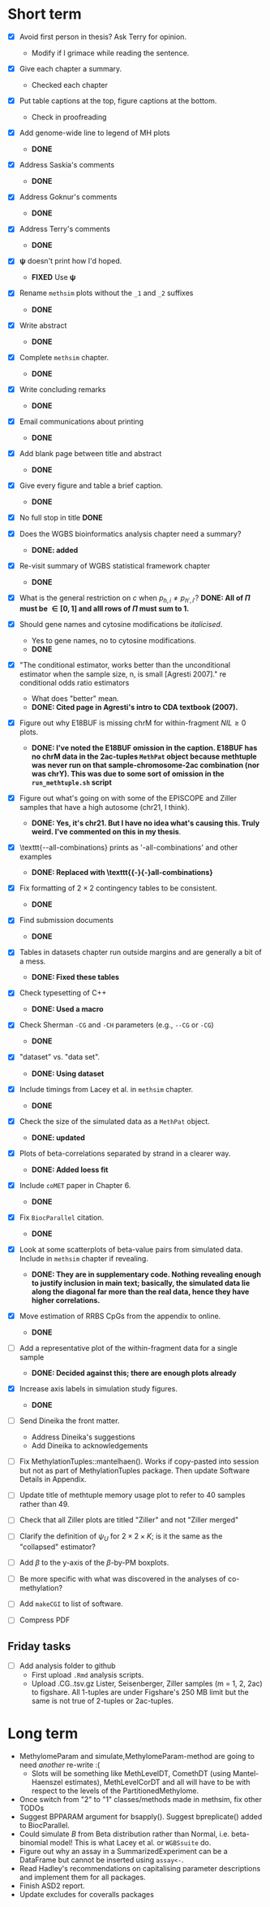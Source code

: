 
# Short term

- [x] Avoid first person in thesis? Ask Terry for opinion.
  - Modify if I grimace while reading the sentence.
- [x] Give each chapter a summary.
  - Checked each chapter
- [x] Put table captions at the top, figure captions at the bottom.
  - Check in proofreading
- [x] Add genome-wide line to legend of MH plots
  - __DONE__
- [x] Address Saskia's comments
  - __DONE__
- [x] Address Goknur's comments
  - __DONE__
- [x] Address Terry's comments
  - __DONE__
- [x] $\mathbf{\psi}$ doesn't print how I'd hoped.
  - __FIXED__ Use $\bm{\psi}$
- [x] Rename `methsim` plots without the `_1` and `_2` suffixes
  - __DONE__
- [x] Write abstract
  - __DONE__
- [x] Complete `methsim` chapter.
  - __DONE__
- [x] Write concluding remarks
  - __DONE__
- [x] Email communications about printing
  - __DONE__
- [x] Add blank page between title and abstract
  - __DONE__
- [x] Give every figure and table a brief caption.
  - __DONE__
- [x] No full stop in title
  __DONE__
- [x] Does the WGBS bioinformatics analysis chapter need a summary?
  - __DONE: added__
- [x] Re-visit summary of WGBS statistical framework chapter
  - __DONE__
- [x] What is the general restriction on $c$ when $p_{h, i} \neq p_{h', i'}$?
  __DONE: All of $\Pi$ must be $\in [0, 1]$ and alll rows of $\Pi$ must sum to 1.__
- [x] Should gene names and cytosine modifications be _italicised_.
   - Yes to gene names, no to cytosine modifications.
   - __DONE__
- [x] "The conditional estimator, works better than the unconditional estimator when the sample size, n, is small [Agresti 2007]." re conditional odds ratio estimators
  - What does "better" mean.
  - __DONE: Cited page in Agresti's intro to CDA textbook (2007).__
- [x] Figure out why E18BUF is missing chrM for within-fragment $NIL \geq 0$ plots.
  - __DONE: I've noted the E18BUF omission in the caption. E18BUF has no chrM data in the 2ac-tuples `MethPat` object because methtuple was never run on that sample-chromosome-2ac combination (nor was chrY). This was due to some sort of omission in the `run_methtuple.sh` script__
- [x] Figure out what's going on with some of the EPISCOPE and Ziller samples that have a high autosome (chr21, I think).
  - __DONE: Yes, it's chr21. But I have no idea what's causing this. Truly weird. I've commented on this in my thesis__.
- [x] \texttt{--all-combinations} prints as '-all-combinations' and other examples
  - __DONE: Replaced with \texttt{{-}{-}all-combinations}__
- [x] Fix formatting of $2 \times 2$ contingency tables to be consistent.
  - __DONE__
- [x] Find submission documents
  - __DONE__
- [x] Tables in datasets chapter run outside margins and are generally a bit of a mess.
  - __DONE: Fixed these tables__
- [x] Check typesetting of C++
  - __DONE: Used a macro__
- [x] Check Sherman `-CG` and `-CH` parameters (e.g., `--CG` or `-CG`)
  - __DONE__
- [x] "dataset" vs. "data set".
  - __DONE: Using dataset__
- [x] Include timings from Lacey et al. in `methsim` chapter.
  - __DONE__
- [x] Check the size of the simulated data as a `MethPat` object.
  - __DONE: updated__
- [x] Plots of beta-correlations separated by strand in a clearer way.
  - __DONE: Added loess fit__
- [x] Include `coMET` paper in Chapter 6.
  - __DONE__
- [x] Fix `BiocParallel` citation.
  - __DONE__
- [x] Look at some scatterplots of beta-value pairs from simulated data. Include in `methsim` chapter if revealing.
  - __DONE: They are in supplementary code. Nothing revealing enough to justify inclusion in main text; basically, the simulated data lie along the diagonal far more than the real data, hence they have higher correlations.__
- [x] Move estimation of RRBS CpGs from the appendix to online.
  - __DONE__
- [ ] Add a representative plot of the within-fragment data for a single sample
  - __DONE: Decided against this; there are enough plots already__
- [x] Increase axis labels in simulation study figures.
  - __DONE__

- [ ] Send Dineika the front matter.
  - Address Dineika's suggestions
  - Add Dineika to acknowledgements
- [ ] Fix MethylationTuples::mantelhaen(). Works if copy-pasted into session but not as part of MethylationTuples package. Then update Software Details in Appendix.
- [ ] Update title of methtuple memory usage plot to refer to 40 samples rather than 49.
- [ ] Check that all Ziller plots are titled "Ziller" and not "Ziller merged"
- [ ] Clarify the definition of $\psi_{U}$ for $2 \times 2 \times K$; is it the same as the "collapsed" estimator?
- [ ] Add $\beta$ to the y-axis of the $\beta$-by-PM boxplots.
- [ ] Be more specific with what was discovered in the analyses of co-methylation?
- [ ] Add `makeCGI` to list of software.
- [ ] Compress PDF

## Friday tasks

- [ ] Add analysis folder to github
  - First upload `.Rmd` analysis scripts.
  - Upload <sample>.CG.<m>.tsv.gz Lister, Seisenberger, Ziller samples (m = 1, 2, 2ac) to figshare. All 1-tuples are under Figshare's 250 MB limit but the same is not true of 2-tuples or 2ac-tuples.

# Long term

- MethylomeParam and simulate,MethylomeParam-method are going to need _another_ re-write :(
  - Slots will be something like MethLevelDT, ComethDT (using Mantel-Haenszel estimates), MethLevelCorDT and all will have to be with respect to the levels of the PartitionedMethylome.
- Once switch from "2" to "1" classes/methods made in methsim, fix other TODOs
- Suggest BPPARAM argument for bsapply(). Suggest bpreplicate() added to BiocParallel.
- Could simulate $B$ from Beta distribution rather than Normal, i.e. beta-binomial model! This is what Lacey et al. or `WGBSsuite` do.
- Figure out why an assay in a SummarizedExperiment can be a DataFrame but cannot be inserted using `assay<-`.
- Read Hadley's recommendations on capitalising parameter descriptions and implement them for all packages.
- Finish ASD2 report.
- Update excludes for coveralls packages
